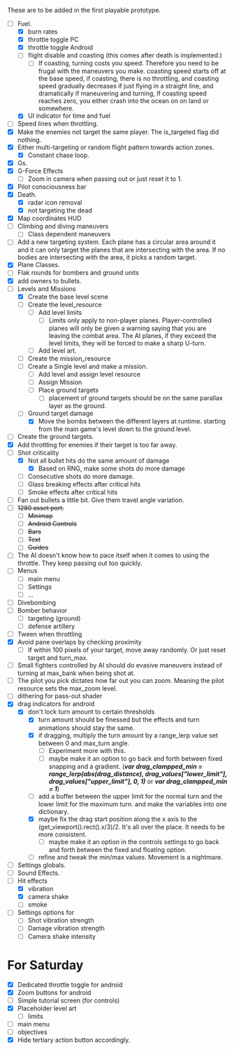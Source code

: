 These are to be added in the first playable prototype.
- [ ] Fuel.
	- [x] burn rates
	- [x] throttle toggle PC
	- [x] throttle toggle Android
	- [ ] flight disable and coasting (this comes after death is implemented.)
		- [ ] If coasting, turning costs you speed. Therefore you need to be frugal with the maneuvers you make. coasting speed starts off at the base speed, if coasting, there is no throttling, and coasting speed gradually decreases if just flying in a straight line, and dramatically if maneuvering and turning, If coasting speed reaches zero, you either crash into the ocean on on land or somewhere. 
	- [x] UI indicator for time and fuel
- [ ] Speed lines when throttling.
- [x] Make the enemies not target the same player. The is_targeted flag did nothing.
- [x] Either multi-targeting or random flight pattern towards action zones.
	- [x] Constant chase loop.
- [x] Gs.
- [x] G-Force Effects
	- [ ] Zoom in camera when passing out or just reset it to 1.
- [x] Pilot consciousness bar
- [x] Death.
	- [x] radar icon removal
	- [x] not targeting the dead
- [x] Map coordinates HUD
- [ ] Climbing and diving maneuvers
	- [ ] Class dependent maneuvers
- [ ] Add a new targeting system. Each plane has a circular area around it and it can only target the planes that are intersecting with the area. If no bodies are intersecting with the area, it picks a random target.
- [x] Plane Classes.
- [ ] Flak rounds for bombers and ground units
- [x] add owners to bullets.
- [ ] Levels and Missions
	- [x] Create the base level scene
	- [ ] Create the level_resource
		- [ ] Add level limits
			- [ ] Limits only apply to non-player planes. Player-controlled planes will only be given a warning saying that you are leaving the combat area. The AI planes, if they exceed the level limits, they will be forced to make a sharp U-turn.
		- [ ] Add level art.
	- [ ] Create the mission_resource
	- [ ] Create a Single level and make a mission.
		- [ ] Add level and assign level resource
		- [ ] Assign Mission
		- [ ] Place ground targets
			- [ ] placement of ground targets should be on the same parallax layer as the ground.
	- [ ] Ground target damage
		- [x] Move the bombs between the different layers at runtime. starting from the main game's level down to the ground level.
- [ ] Create the ground targets.
- [x] Add throttling for enemies if their target is too far away.
- [ ] Shot criticality
	- [x] Not all bullet hits do the same amount of damage
		- [x] Based on RNG, make some shots do more damage
	- [ ] Consecutive shots do more damage.
	- [ ] Glass breaking effects after critical hits
	- [ ] Smoke effects after critical hits
- [ ] Fan out bullets a little bit. Give them travel angle variation.
- [ ] ~~1280 asset port.~~
	- [ ] ~~Minimap~~
	- [ ] ~~Android Controls~~
	- [ ] ~~Bars~~
	- [ ] ~~Text~~
	- [ ] ~~Guides~~
- [ ] The AI doesn't know how to pace itself when it comes to using the throttle. They keep passing out too quickly.
- [ ] Menus
	- [ ] main menu
	- [ ] Settings
	- [ ] ...
- [ ] Divebombing
- [ ] Bomber behavior
	- [ ] targeting (ground)
	- [ ] defense artillery
- [ ] Tween when throttling
- [x] Avoid pane overlaps by checking proximity
	- [ ] If within 100 pixels of your target, move away randomly. Or just reset target and turn_max.
- [ ] Small fighters controlled by AI should do evasive maneuvers instead of turning at max_bank when being shot at.
- [ ] The pilot you pick dictates how far out you can zoom. Meaning the pilot resource sets the max_zoom level.
- [ ] dithering for pass-out shader 
- [x] drag indicators for android
	- [x] don't lock turn amount to certain thresholds 
		- [x] turn amount should be finessed but the effects and turn animations should stay the same.
		- [x] if dragging, multiply the turn amount by a range_lerp value set between 0 and max_turn angle.
			- [ ] Experiment more with this.
			- [ ] maybe make it an option to go back and forth between fixed snapping and a gradient. (___var drag_clampped_min = range_lerp(abs(drag_distance), drag_values["lower_limit"], drag_values["upper_limit"], 0, 1)___ or ___var drag_clampped_min = 1___)
		- [ ] add a buffer between the upper limit for the normal turn and the lower limit for the maximum turn. and make the variables into one dictionary. 
		- [x] maybe fix the drag start position along the x axis to the (get_viewport().rect().x/3)/2. It's all over the place. It needs to be more consistent.
			- [ ] maybe make it an option in the controls settings to go back and forth between the fixed and floating option.
		- [ ] refine and tweak the min/max values. Movement is a nightmare.
- [ ] Settings globals.
- [ ] Sound Effects.
- [ ] Hit effects
	- [x] vibration
	- [x] camera shake
	- [ ] smoke
- [ ] Settings options for
	- [ ] Shot vibration strength
	- [ ] Damage vibration strength
	- [ ] Camera shake intensity
# For Saturday
- [x] Dedicated throttle toggle for android
- [x] Zoom buttons for android
- [ ] Simple tutorial screen (for controls)
- [x] Placeholder level art
	- [ ] limits
- [ ] main menu
- [ ] objectives
- [x] Hide tertiary action button accordingly.